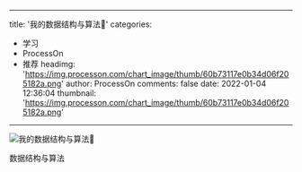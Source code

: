 
---
title: '我的数据结构与算法🥶'
categories: 
 - 学习
 - ProcessOn
 - 推荐
headimg: 'https://img.processon.com/chart_image/thumb/60b73117e0b34d06f205182a.png'
author: ProcessOn
comments: false
date: 2022-01-04 12:36:04
thumbnail: 'https://img.processon.com/chart_image/thumb/60b73117e0b34d06f205182a.png'
---

<div>   
<img class="thumb" alt="我的数据结构与算法🥶" src="https://img.processon.com/chart_image/thumb/60b73117e0b34d06f205182a.png" referrerpolicy="no-referrer">
<p>数据结构与算法</p>  
</div>
            